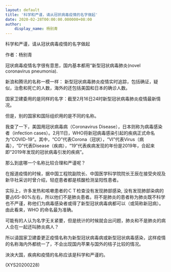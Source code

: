 ```yaml
---
layout: default
title: '科学和严谨，请从冠状病毒疫情的名字做起'
date: 2020-02-28T00:00:00.000000+08:00
author:
    display_name: 杨别青
---
```


科学和严谨，请从冠状病毒疫情的名字做起

作者：杨别青

冠状病毒疫情名字很有意思，国内基本都用“新型冠状病毒肺炎(novel coronavirus pneumonia).

新浪和腾讯的名称一模一样： 新型冠状病毒肺炎疫情实时追踪，包括确证，疑似，治愈和死亡的人数，海外的还包括美国和日本的确诊人数。

国家卫建委用的是同样的名字：截至2月16日24时新型冠状病毒肺炎疫情最新情况。

但是，别的国家和国际组织用的是不同的名称。

我查了一下，美国用冠状病毒病（Coronavirus Disease），日本则称为病毒感染者（infection cases）。2月11日，WHO将新冠病毒感染引起的疾病正式命名为“COVID-19”。其中，“CO”代表Corona（冠状），“VI”代表Virus（病毒），“D”代表Disease（疾病），“19”代表疾病发现的年份是2019年，合起来即“2019年发现的冠状病毒引发的疾病”。

那么到底哪一个名称比较合理和严谨呢？

在报道疫情的时候，据中国工程院副院长、中国医学科学院院长王辰在接受央视及新华社采访时曾介绍，轻症患者都是核酸检测呈阳性患者。

实际上，许多发热和咳嗽患者的ＣＴ检查没有发现肺部感染, 没有发现肺部染病的要占65-80%左右，所以他们不是肺炎患者。将不是肺炎的患者称为肺炎既不科学也不严谨，称他们为病毒感染者或得了新型冠状病毒病都可以（或简称新冠病）。由此看来，WHO 的命名最为准确。

可能有的人认为名字无关紧要，但是统计的时候就会出问题，肺炎和不是肺炎的病人合在一起还叫肺炎病人？

所以请国家卫建委更正疫情名称为新型冠状病毒病或新型冠状病毒感染，这样疫情的名称海内外都统一了，不会出现国内苹果与国外的桔子比较的情况。

泱泱大国，疾病和疫情的名称应该是科学和严谨的。

(XYS20200228)

